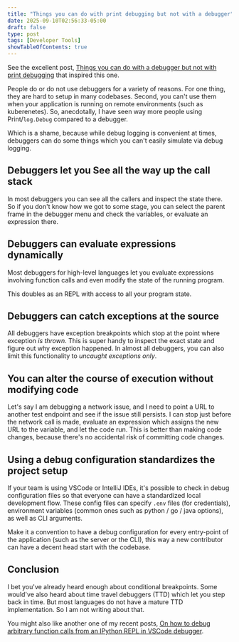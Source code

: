 ```yaml
---
title: "Things you can do with print debugging but not with a debugger"
date: 2025-09-10T02:56:33-05:00
draft: false
type: post
tags: [Developer Tools]
showTableOfContents: true
---
```


See the excellent post, [Things you can do with a debugger but not with print debugging](https://mahesh-hegde.github.io/posts/what_debugger_can/) that inspired this one.

People do or do not use debuggers for a variety of reasons. For one thing, they are hard to setup in many codebases. Second, you can't use them when your application is running on remote environments (such as kuberenetes). So, anecdotally, I have seen way more people using Print/`log.Debug` compared to a debugger.

Which is a shame, because while debug logging is convenient at times, debuggers can do some things which you can't easily simulate via debug logging.

## Debuggers let you See all the way up the call stack

In most debuggers you can see all the callers and inspect the state there. So if you don't know how we got to some stage, you can select the parent frame in the debugger menu and check the variables, or evaluate an expression there.

## Debuggers can evaluate expressions dynamically

Most debuggers for high-level languages let you evaluate expressions involving function calls and even modify the state of the running program.

This doubles as an REPL with access to all your program state.

## Debuggers can catch exceptions at the source

All debuggers have exception breakpoints which stop at the point where exception _is thrown_. This is super handy to inspect the exact state and figure out why exception happened. In almost all debuggers, you can also limit this functionality to _uncaught exceptions only_.

## You can alter the course of execution without modifying code
Let's say I am debugging a network issue, and I need to point a URL to another test endpoint and see if the issue still persists. I can stop just before the network call is made, evaluate an expression which assigns the new URL to the variable, and let the code run. This is better than making code changes, because there's no accidental risk of committing code changes.

## Using a debug configuration standardizes the project setup

If your team is using VSCode or IntelliJ IDEs, it's possible to check in debug configuration files so that everyone can have a standardized local development flow. These config files can specify `.env` files (for credentials), environment variables (common ones such as python / go / java options), as well as CLI arguments.

Make it a convention to have a debug configuration for every entry-point of the application (such as the server or the CLI), this way a new contributor can have a decent head start with the codebase.

## Conclusion
I bet you've already heard enough about conditional breakpoints. Some would've also heard about time travel debuggers (TTD) which let you step back in time. But most languages do not have a mature TTD implementation. So I am not writing about that.

You might also like another one of my recent posts, [On how to debug arbitrary function calls from an IPython REPL in VSCode debugger](/posts/vscode-ipython-debugging/).
